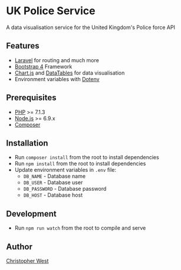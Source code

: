 # UK Police Service
A data visualisation service for the United Kingdom's Police force API

## Features
* [Laravel](https://laravel.com/docs) for routing and much more
* [Bootstrap 4](https://getbootstrap.com/) Framework
* [Chart.js](https://www.chartjs.org/) and [DataTables](https://datatables.net/) for data visualisation
* Environment variables with [Dotenv](https://github.com/vlucas/phpdotenv)

## Prerequisites
* [PHP](https://secure.php.net/manual/en/install.php) >= 7.1.3
* [Node.js](http://nodejs.org/) >= 6.9.x
* [Composer](http://getcomposer.org)

## Installation
* Run `composer install` from the root to install dependencies
* Run `npm install` from the root to install dependencies
* Update environment variables in `.env`  file:
    * `DB_NAME` - Database name
    * `DB_USER` - Database user
    * `DB_PASSWORD` - Database password
    * `DB_HOST` - Database host

## Development
* Run `npm run watch` from the root to compile and serve

## Author
[Christopher West](mailto:cjlovescoffee@gmail.com)
